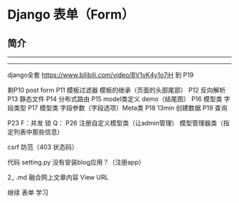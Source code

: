 # Django 表单（Form）

## 简介






































---
---



django全套
https://www.bilibili.com/video/BV1vK4y1o7jH
到 P19


剩P10  post form
P11 模板过滤器  模板的继承（页面的头部尾部）
P12 反向解析
P13 静态文件
P14 分布式路由
P15 model类定义 demo（结尾图）
P16 模型类 字段类型
P17 模型类 字段参数（字段选项）Meta类
P18 13min 创建数据
P19 查询

P23 F：并发 锁 Q：
P26 注册自定义模型类（让admin管理） 模型管理器类（指定列表中那些信息）



csrf 防范（403 状态码）

代码 setting.py 没有安装blog应用？（注册app）


2_ .md   融合网上文章内容 View URL





继续 表单 学习

